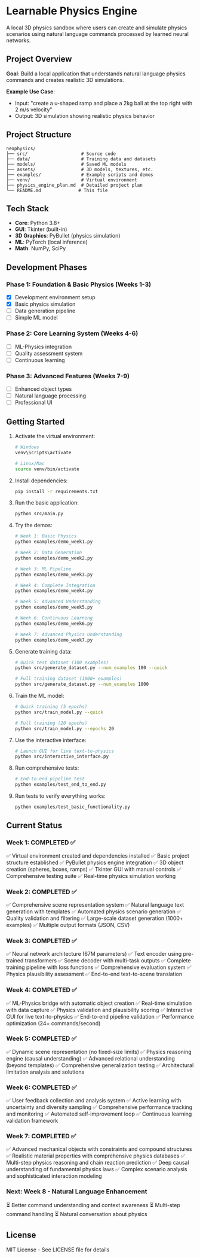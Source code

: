 # Learnable Physics Engine

A local 3D physics sandbox where users can create and simulate physics scenarios using natural language commands processed by learned neural networks.

## Project Overview

**Goal**: Build a local application that understands natural language physics commands and creates realistic 3D simulations.

**Example Use Case**: 
- Input: "create a u-shaped ramp and place a 2kg ball at the top right with 2 m/s velocity"
- Output: 3D simulation showing realistic physics behavior

## Project Structure

```
neophysics/
├── src/                    # Source code
├── data/                   # Training data and datasets
├── models/                 # Saved ML models
├── assets/                 # 3D models, textures, etc.
├── examples/               # Example scripts and demos
├── venv/                   # Virtual environment
├── physics_engine_plan.md  # Detailed project plan
└── README.md              # This file
```

## Tech Stack

- **Core**: Python 3.8+
- **GUI**: Tkinter (built-in)
- **3D Graphics**: PyBullet (physics simulation)
- **ML**: PyTorch (local inference)
- **Math**: NumPy, SciPy

## Development Phases

### Phase 1: Foundation & Basic Physics (Weeks 1-3)
- [x] Development environment setup
- [x] Basic physics simulation
- [ ] Data generation pipeline
- [ ] Simple ML model

### Phase 2: Core Learning System (Weeks 4-6)
- [ ] ML-Physics integration
- [ ] Quality assessment system
- [ ] Continuous learning

### Phase 3: Advanced Features (Weeks 7-9)
- [ ] Enhanced object types
- [ ] Natural language processing
- [ ] Professional UI

## Getting Started

1. Activate the virtual environment:
   ```bash
   # Windows
   venv\Scripts\activate
   
   # Linux/Mac
   source venv/bin/activate
   ```

2. Install dependencies:
   ```bash
   pip install -r requirements.txt
   ```

3. Run the basic application:
   ```bash
   python src/main.py
   ```

4. Try the demos:
   ```bash
   # Week 1: Basic Physics
   python examples/demo_week1.py

   # Week 2: Data Generation
   python examples/demo_week2.py

   # Week 3: ML Pipeline
   python examples/demo_week3.py

   # Week 4: Complete Integration
   python examples/demo_week4.py

   # Week 5: Advanced Understanding
   python examples/demo_week5.py

   # Week 6: Continuous Learning
   python examples/demo_week6.py

   # Week 7: Advanced Physics Understanding
   python examples/demo_week7.py
   ```

5. Generate training data:
   ```bash
   # Quick test dataset (100 examples)
   python src/generate_dataset.py --num_examples 100 --quick

   # Full training dataset (1000+ examples)
   python src/generate_dataset.py --num_examples 1000
   ```

6. Train the ML model:
   ```bash
   # Quick training (5 epochs)
   python src/train_model.py --quick

   # Full training (20 epochs)
   python src/train_model.py --epochs 20
   ```

7. Use the interactive interface:
   ```bash
   # Launch GUI for live text-to-physics
   python src/interactive_interface.py
   ```

8. Run comprehensive tests:
   ```bash
   # End-to-end pipeline test
   python examples/test_end_to_end.py
   ```

9. Run tests to verify everything works:
   ```bash
   python examples/test_basic_functionality.py
   ```

## Current Status

### Week 1: COMPLETED ✅
✅ Virtual environment created and dependencies installed
✅ Basic project structure established
✅ PyBullet physics engine integration
✅ 3D object creation (spheres, boxes, ramps)
✅ Tkinter GUI with manual controls
✅ Comprehensive testing suite
✅ Real-time physics simulation working

### Week 2: COMPLETED ✅
✅ Comprehensive scene representation system
✅ Natural language text generation with templates
✅ Automated physics scenario generation
✅ Quality validation and filtering
✅ Large-scale dataset generation (1000+ examples)
✅ Multiple output formats (JSON, CSV)

### Week 3: COMPLETED ✅
✅ Neural network architecture (67M parameters)
✅ Text encoder using pre-trained transformers
✅ Scene decoder with multi-task outputs
✅ Complete training pipeline with loss functions
✅ Comprehensive evaluation system
✅ Physics plausibility assessment
✅ End-to-end text-to-scene translation

### Week 4: COMPLETED ✅
✅ ML-Physics bridge with automatic object creation
✅ Real-time simulation with data capture
✅ Physics validation and plausibility scoring
✅ Interactive GUI for live text-to-physics
✅ End-to-end pipeline validation
✅ Performance optimization (24+ commands/second)

### Week 5: COMPLETED ✅
✅ Dynamic scene representation (no fixed-size limits)
✅ Physics reasoning engine (causal understanding)
✅ Advanced relational understanding (beyond templates)
✅ Comprehensive generalization testing
✅ Architectural limitation analysis and solutions

### Week 6: COMPLETED ✅
✅ User feedback collection and analysis system
✅ Active learning with uncertainty and diversity sampling
✅ Comprehensive performance tracking and monitoring
✅ Automated self-improvement loop
✅ Continuous learning validation framework

### Week 7: COMPLETED ✅
✅ Advanced mechanical objects with constraints and compound structures
✅ Realistic material properties with comprehensive physics databases
✅ Multi-step physics reasoning and chain reaction prediction
✅ Deep causal understanding of fundamental physics laws
✅ Complex scenario analysis and sophisticated interaction modeling

### Next: Week 8 - Natural Language Enhancement
⏳ Better command understanding and context awareness
⏳ Multi-step command handling
⏳ Natural conversation about physics

## License

MIT License - See LICENSE file for details
